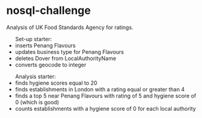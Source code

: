 # nosql-challenge

Analysis of UK Food Standards Agency for ratings.<br>
<ul>Set-up starter:
<li>inserts Penang Flavours 
<li>updates business type for Penang Flavours
<li>deletes Dover from LocalAuthorityName
<li>converts geocode to integer
</ul>

<ul>Analysis starter:
<li>finds hygiene scores equal to 20
<li>finds establishments in London with a rating equal or greater than 4
<li>finds a top 5 near Penang Flavours with rating of 5 and hygiene score of 0 (which is good)
<li>counts establishments with a hygiene score of 0 for each local authority
</ul>
